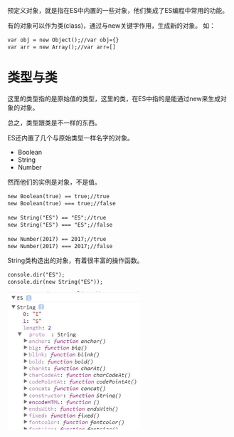 预定义对象，就是指在ES中内置的一些对象，他们集成了ES编程中常用的功能。

有的对象可以作为类(class)，通过与new关键字作用，生成新的对象。
如：

~~~
var obj = new Object();//var obj={}
var arr = new Array();//var arr=[]
~~~

# 类型与类

这里的类型指的是原始值的类型，这里的类，在ES中指的是能通过new来生成对象的对象。

总之，类型跟类是不一样的东西。

ES还内置了几个与原始类型一样名字的对象。

* Boolean
* String
* Number

然而他们的实例是对象，不是值。

~~~
new Boolean(true) == true;//true
new Boolean(true) === true;//false

new String("ES") == "ES";//true
new String("ES") === "ES";//false

new Number(2017) == 2017;//true
new Number(2017) === 2017;//false
~~~

String类构造出的对象，有着很丰富的操作函数。

~~~
console.dir("ES");
console.dir(new String("ES"));
~~~

![](../../images/TIM截图20170716173738.jpg)


